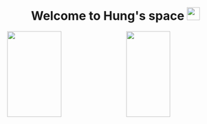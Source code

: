 
<!--<div id="badges" align="center">
  <a href="https://www.linkedin.com/in/thinh-vu">
    <img src="https://img.shields.io/badge/LinkedIn-blue?style=for-the-badge&logo=linkedin&logoColor=white" alt="LinkedIn Badge"/>
  </a>
  <a href="https://www.messenger.com/t/mr.thinh.ueh">
    <img src="https://img.shields.io/badge/Messenger-00B2FF?style=for-the-badge&logo=messenger&logoColor=white" alt="Messenger Badge"/>
  </a>
  <a href="https://www.youtube.com/channel/UCYgG-bmk92OhYsP20TS0MbQ">
    <img src="https://img.shields.io/badge/YouTube-red?style=for-the-badge&logo=youtube&logoColor=white" alt="Youtube Badge"/>
  </a>
</div>-->

<h1 align="center">
  Welcome to Hung's space
  <img src="https://media.giphy.com/media/hvRJCLFzcasrR4ia7z/giphy.gif" width="30px"/>
</h1>



<img height=200 align="left" width="50%" src="https://github-readme-stats.vercel.app/api?username=hung-manh&show_icons=true&theme=radical&layout=compact"/>


<img height=200 align="right" width="45%" src="https://github-readme-stats.vercel.app/api/top-langs?username=hung-manh&theme=radical&layout=compact&langs_count=8"/>


<!--<a href="https://github.com/hung-manh/github-readme-stats">
  <img align="center" src="https://github-readme-stats.vercel.app/api/pin/?username=hung-manh&repo=Vietnam-Stock-Market-Insights" />
</a>
<a href="https://github.com/hung-manh/convoychat">
  <img align="center" src="https://github-readme-stats.vercel.app/api/pin/?username=hung-manh&repo=convoychat" />
</a>  -->
